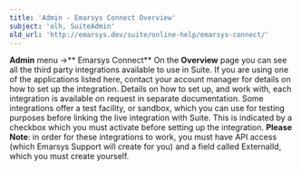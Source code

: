 ```yaml
---
title: 'Admin - Emarsys Connect Overview'
subject: 'olh, SuiteAdmin'
old_url: 'http://emarsys.dev/suite/online-help/emarsys-connect/'
---
```


**Admin** menu ->** Emarsys Connect** On the **Overview** page you can see all the third party integrations available to use in Suite. If you are using one of the applications listed here, contact your account manager for details on how to set up the integration. Details on how to set up, and work with, each integration is available on request in separate documentation. Some integrations offer a test facility, or sandbox, which you can use for testing purposes before linking the live integration with Suite. This is indicated by a checkbox which you must activate before setting up the integration. **Please Note**: in order for these integrations to work, you must have API access (which Emarsys Support will create for you) and a field called ExternalId, which you must create yourself.